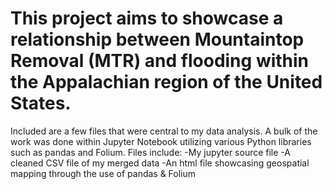 # This project aims to showcase a relationship between Mountaintop Removal (MTR) and flooding within the Appalachian region of the United States.
Included are a few files that were central to my data analysis. A bulk of the work was done within Jupyter Notebook utilizing various Python libraries such as pandas and Folium. 
Files include:
-My jupyter source file
-A cleaned CSV file of my merged data
-An html file showcasing geospatial mapping through the use of pandas & Folium
